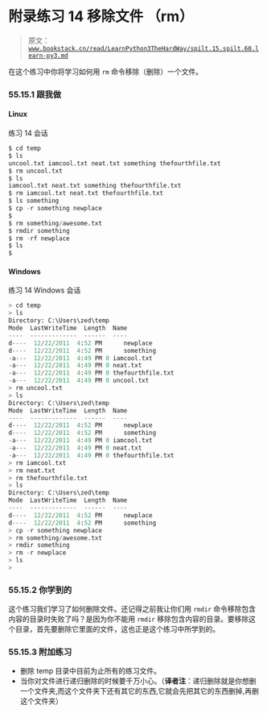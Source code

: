 # 附录练习 14 移除文件 （rm）

> 原文：[`www.bookstack.cn/read/LearnPython3TheHardWay/spilt.15.spilt.60.learn-py3.md`](https://www.bookstack.cn/read/LearnPython3TheHardWay/spilt.15.spilt.60.learn-py3.md)

在这个练习中你将学习如何用 `rm` 命令移除（删除）一个文件。

### 55.15.1 跟我做

#### Linux

练习 14 会话

```py
$ cd temp
$ ls
uncool.txt iamcool.txt neat.txt something thefourthfile.txt
$ rm uncool.txt
$ ls
iamcool.txt neat.txt something thefourthfile.txt
$ rm iamcool.txt neat.txt thefourthfile.txt
$ ls something
$ cp -r something newplace
$
$ rm something/awesome.txt
$ rmdir something
$ rm -rf newplace
$ ls
$
```

#### Windows

练习 14 Windows 会话

```py
> cd temp
> ls
Directory: C:\Users\zed\temp
Mode  LastWriteTime  Length  Name
----  -------------  ------  ----
d----  12/22/2011  4:52 PM      newplace
d----  12/22/2011  4:52 PM      something
-a---  12/22/2011  4:49 PM 0 iamcool.txt
-a---  12/22/2011  4:49 PM 0 neat.txt
-a---  12/22/2011  4:49 PM 0 thefourthfile.txt
-a---  12/22/2011  4:49 PM 0 uncool.txt
> rm uncool.txt
> ls
Directory: C:\Users\zed\temp
Mode  LastWriteTime  Length  Name
----  -------------  ------  ----
d----  12/22/2011  4:52 PM      newplace
d----  12/22/2011  4:52 PM      something
-a---  12/22/2011  4:49 PM 0 iamcool.txt
-a---  12/22/2011  4:49 PM 0 neat.txt
-a---  12/22/2011  4:49 PM 0 thefourthfile.txt
> rm iamcool.txt
> rm neat.txt
> rm thefourthfile.txt
> ls
Directory: C:\Users\zed\temp
Mode  LastWriteTime  Length  Name
----  -------------  ------  ----
d----  12/22/2011  4:52 PM      newplace
d----  12/22/2011  4:52 PM      something
> cp -r something newplace
> rm something/awesome.txt
> rmdir something
> rm -r newplace
> ls
>
```

### 55.15.2 你学到的

这个练习我们学习了如何删除文件。还记得之前我让你们用 `rmdir` 命令移除包含内容的目录时失败了吗？是因为你不能用 `rmdir` 移除包含内容的目录。要移除这个目录，首先要删除它里面的文件，这也正是这个练习中所学到的。

### 55.15.3 附加练习

*   删除 temp 目录中目前为止所有的练习文件。
*   当你对文件进行递归删除的时候要千万小心。（**译者注**：递归删除就是你想删一个文件夹,而这个文件夹下还有其它的东西,它就会先把其它的东西删掉,再删这个文件夹）